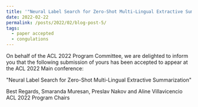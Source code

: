 ```yaml
---
title: '"Neural Label Search for Zero-Shot Multi-Lingual Extractive Summarization" has been accepted to appear at the ACL 2022 Main conference'
date: 2022-02-22
permalink: /posts/2022/02/blog-post-5/
tags:
  - paper accepted
  - congulations
---
```


On behalf of the ACL 2022 Program Committee, we are delighted to inform you that the following submission of yours has been accepted to appear at the ACL 2022 Main conference:

"Neural Label Search for Zero-Shot Multi-Lingual Extractive Summarization"

Best Regards,
Smaranda Muresan, Preslav Nakov and Aline Villavicencio
ACL 2022 Program Chairs
